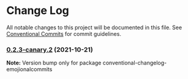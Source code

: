 # Change Log

All notable changes to this project will be documented in this file.
See [Conventional Commits](https://conventionalcommits.org) for commit guidelines.

### [0.2.3-canary.2](https://github.com/andyjy/emojional-commitment/compare/v0.2.3-canary.1...v0.2.3-canary.2) (2021-10-21)

**Note:** Version bump only for package conventional-changelog-emojionalcommits
